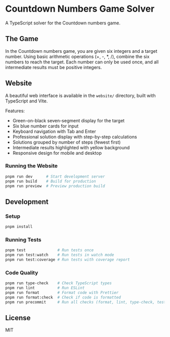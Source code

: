 # Countdown Numbers Game Solver

A TypeScript solver for the Countdown numbers game.

## The Game

In the Countdown numbers game, you are given six integers and a target number. Using basic arithmetic operations (+, -, *, /), combine the six numbers to reach the target. Each number can only be used once, and all intermediate results must be positive integers.

## Website

A beautiful web interface is available in the `website/` directory, built with TypeScript and Vite.

Features:
- Green-on-black seven-segment display for the target
- Six blue number cards for input
- Keyboard navigation with Tab and Enter
- Professional solution display with step-by-step calculations
- Solutions grouped by number of steps (fewest first)
- Intermediate results highlighted with yellow background
- Responsive design for mobile and desktop

### Running the Website

```bash
pnpm run dev      # Start development server
pnpm run build    # Build for production
pnpm run preview  # Preview production build
```

## Development

### Setup

```bash
pnpm install
```

### Running Tests

```bash
pnpm test              # Run tests once
pnpm run test:watch    # Run tests in watch mode
pnpm run test:coverage # Run tests with coverage report
```

### Code Quality

```bash
pnpm run type-check    # Check TypeScript types
pnpm run lint          # Run ESLint
pnpm run format        # Format code with Prettier
pnpm run format:check  # Check if code is formatted
pnpm run precommit     # Run all checks (format, lint, type-check, test)
```

## License

MIT


